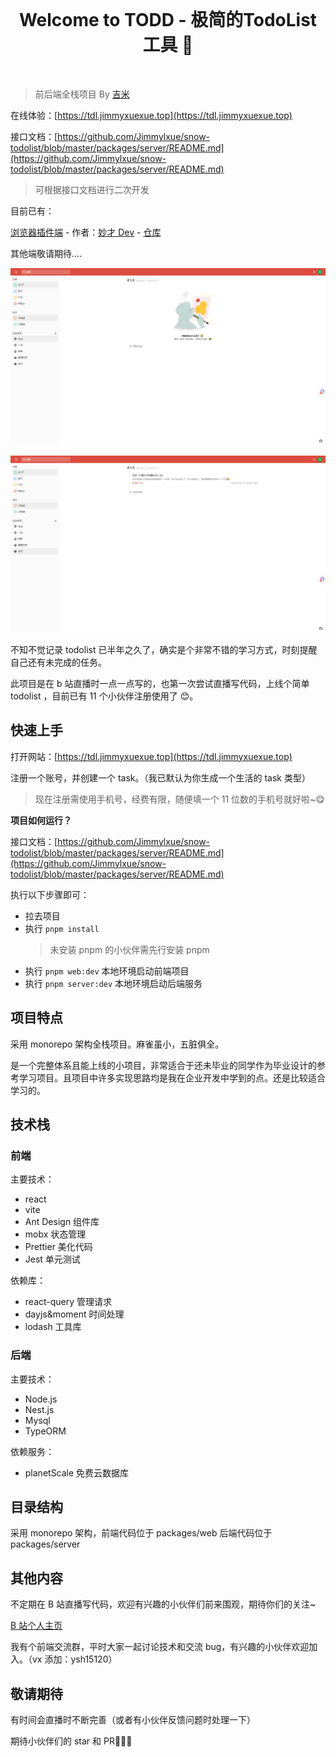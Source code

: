 <br>

<h1 align="center">Welcome to TODD - 极简的TodoList工具 👋</h1>

<br>

> 前后端全栈项目 By [吉米](https://github.com/Jimmylxue)

在线体验：[https://tdl.jimmyxuexue.top](https://tdl.jimmyxuexue.top)

接口文档：[https://github.com/Jimmylxue/snow-todolist/blob/master/packages/server/README.md](https://github.com/Jimmylxue/snow-todolist/blob/master/packages/server/README.md)

> 可根据接口文档进行二次开发

目前已有：

[浏览器插件端](https://chrome.google.com/webstore/detail/dodd/kgneifofomjghckaeelmgmmpaiaodpmi?hl=zh-CN) - 作者：[妙才 Dev](https://github.com/Developer27149) - [仓库](https://github.com/Developer27149/chrome-extension-todolist)

其他端敬请期待....

![图片效果](https://github.com/Jimmylxue/Jimmylxue/blob/master/assets/todolist/base.png?raw=true)

![图片效果2](https://github.com/Jimmylxue/Jimmylxue/blob/master/assets/todolist/base2.png?raw=true)

不知不觉记录 todolist 已半年之久了，确实是个非常不错的学习方式，时刻提醒自己还有未完成的任务。

此项目是在 b 站直播时一点一点写的，也第一次尝试直播写代码，上线个简单 todolist ，目前已有 11 个小伙伴注册使用了 😊。

## 快速上手

打开网站：[https://tdl.jimmyxuexue.top](https://tdl.jimmyxuexue.top)

注册一个账号，并创建一个 task。（我已默认为你生成一个生活的 task 类型）

> 现在注册需使用手机号，经费有限，随便填一个 11 位数的手机号就好啦~😋

**项目如何运行？**

接口文档：[https://github.com/Jimmylxue/snow-todolist/blob/master/packages/server/README.md](https://github.com/Jimmylxue/snow-todolist/blob/master/packages/server/README.md)

执行以下步骤即可：

- 拉去项目
- 执行 `pnpm install`
  > 未安装 pnpm 的小伙伴需先行安装 pnpm
- 执行 `pnpm web:dev` 本地环境启动前端项目
- 执行 `pnpm server:dev` 本地环境启动后端服务

## 项目特点

采用 monorepo 架构全栈项目。麻雀虽小，五脏俱全。

是一个完整体系且能上线的小项目，非常适合于还未毕业的同学作为毕业设计的参考学习项目。且项目中许多实现思路均是我在企业开发中学到的点。还是比较适合学习的。

## 技术栈

### 前端

主要技术：

- react
- vite
- Ant Design 组件库
- mobx 状态管理
- Prettier 美化代码
- Jest 单元测试

依赖库：

- react-query 管理请求
- dayjs&moment 时间处理
- lodash 工具库

### 后端

主要技术：

- Node.js
- Nest.js
- Mysql
- TypeORM

依赖服务：

- planetScale 免费云数据库

## 目录结构

采用 monorepo 架构，前端代码位于 packages/web 后端代码位于 packages/server

## 其他内容

不定期在 B 站直播写代码，欢迎有兴趣的小伙伴们前来围观，期待你们的关注~

[B 站个人主页](https://space.bilibili.com/304985153?spm_id_from=333.1007.0.0)

我有个前端交流群，平时大家一起讨论技术和交流 bug，有兴趣的小伙伴欢迎加入。（vx 添加：ysh15120）

## 敬请期待

有时间会直播时不断完善（或者有小伙伴反馈问题时处理一下）

期待小伙伴们的 star 和 PR🤞🤞🤞
